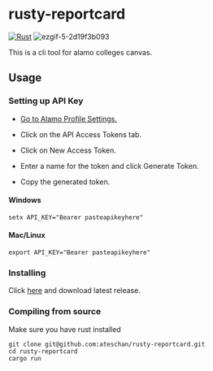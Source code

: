 # rusty-reportcard
[![Rust](https://github.com/ateschan/rusty-reportcard/actions/workflows/rust.yml/badge.svg)](https://github.com/ateschan/rusty-reportcard/actions/workflows/rust.yml)
![ezgif-5-2d19f3b093](https://github.com/ateschan/rusty-reportcard/assets/89411709/9693d158-f49c-4ff6-b7e7-d57911ec3199)

This is a cli tool for alamo colleges canvas.


## Usage

### Setting up API Key

- [Go to Alamo Profile Settings.](https://alamo.instructure.com/profile/settings)

- Click on the API Access Tokens tab.

- Click on New Access Token.

- Enter a name for the token and click Generate Token.

- Copy the generated token.

#### Windows
```
setx API_KEY="Bearer pasteapikeyhere"
```


#### Mac/Linux
```
export API_KEY="Bearer pasteapikeyhere"
```

### Installing
Click [here](https://github.com/ateschan/rusty-reportcard/releases) and download latest release.

### Compiling from source
Make sure you have rust installed
```
git clone git@github.com:ateschan/rusty-reportcard.git
cd rusty-reportcard
cargo run
```
